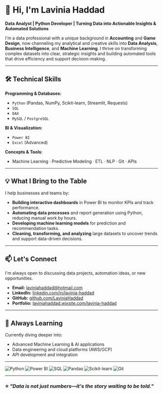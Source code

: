 # 👋 Hi, I'm Lavinia Haddad

**Data Analyst | Python Developer | Turning Data into Actionable Insights & Automated Solutions**

I'm a data professional with a unique background in **Accounting** and **Game Design**, now channeling my analytical and creative skills into **Data Analysis**, **Business Intelligence**, and **Machine Learning**. I thrive on transforming complex datasets into clear, strategic insights and building automated tools that drive efficiency and support decision-making.

---

## 🛠️ Technical Skills

**Programming & Databases:**
- `Python` (Pandas, NumPy, Scikit-learn, Streamlit, Requests)
- `SQL`
- `DAX`
- `MySQL` / `PostgreSQL`

**BI & Visualization:**
- `Power BI`
- `Excel` (Advanced)

**Concepts & Tools:**
- Machine Learning · Predictive Modeling · ETL · NLP · Git · APIs

---

## 💡 What I Bring to the Table

I help businesses and teams by:

- **Building interactive dashboards** in Power BI to monitor KPIs and track performance.
- **Automating data processes** and report generation using Python, reducing manual work by hours.
- **Developing machine learning models** for prediction and recommendation tasks.
- **Cleaning, transforming, and analyzing** large datasets to uncover trends and support data-driven decisions.

---

## 📫 Let's Connect

I'm always open to discussing data projects, automation ideas, or new opportunities.

- **Email:** [laviniahaddad@hotmail.com](mailto:laviniahaddad@hotmail.com)  
- **LinkedIn:** [linkedin.com/in/lavinia-haddad](https://www.linkedin.com/in/lavinia-haddad)  
- **GitHub:** [github.com/LaviniaHaddad](https://github.com/LaviniaHaddad)  
- **Portfolio:** [laviniahaddad.wixsite.com/lavinia-haddad](https://laviniahaddad.wixsite.com/lavinia-haddad)  

---

## 🚀 Always Learning

Currently diving deeper into:
- Advanced Machine Learning & AI applications
- Data engineering and cloud platforms (AWS/GCP)
- API development and integration

---

![Python](https://img.shields.io/badge/Python-3776AB?style=for-the-badge&logo=python&logoColor=white)
![Power BI](https://img.shields.io/badge/Power_BI-F2C811?style=for-the-badge&logo=powerbi&logoColor=black)
![SQL](https://img.shields.io/badge/SQL-4479A1?style=for-the-badge&logo=postgresql&logoColor=white)
![Pandas](https://img.shields.io/badge/Pandas-150458?style=for-the-badge&logo=pandas&logoColor=white)
![Scikit-learn](https://img.shields.io/badge/Scikit_Learn-F7931E?style=for-the-badge&logo=scikit-learn&logoColor=white)
![Git](https://img.shields.io/badge/Git-F05032?style=for-the-badge&logo=git&logoColor=white)

---

### ⭐ *"Data is not just numbers—it's the story waiting to be told."*
